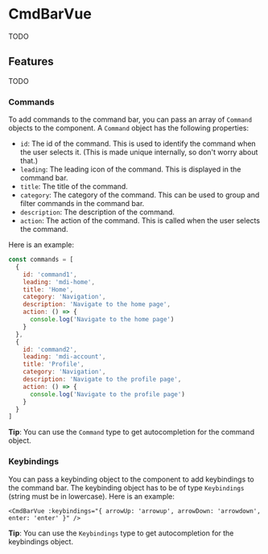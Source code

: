 # CmdBarVue
TODO

## Features
TODO

### Commands
To add commands to the command bar, you can pass an array of `Command` objects to the component. A `Command` object has the following properties:
- `id`: The id of the command. This is used to identify the command when the user selects it. (This is made unique internally, so don't worry about that.)
- `leading`: The leading icon of the command. This is displayed in the command bar.
- `title`: The title of the command.
- `category`: The category of the command. This can be used to group and filter commands in the command bar.
- `description`: The description of the command.
- `action`: The action of the command. This is called when the user selects the command.

Here is an example:
``` js
const commands = [
  {
    id: 'command1',
    leading: 'mdi-home',
    title: 'Home',
    category: 'Navigation',
    description: 'Navigate to the home page',
    action: () => {
      console.log('Navigate to the home page')
    }
  },
  {
    id: 'command2',
    leading: 'mdi-account',
    title: 'Profile',
    category: 'Navigation',
    description: 'Navigate to the profile page',
    action: () => {
      console.log('Navigate to the profile page')
    }
  }
]
```
**Tip**: You can use the `Command` type to get autocompletion for the command object.

### Keybindings
You can pass a keybinding object to the component to add keybindings to the command bar. The keybinding object has to be of type `Keybindings` (string must be in lowercase). Here is an example:
``` vue
<CmdBarVue :keybindings="{ arrowUp: 'arrowup', arrowDown: 'arrowdown', enter: 'enter' }" />
```
**Tip**: You can use the `Keybindings` type to get autocompletion for the keybindings object.

